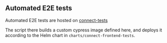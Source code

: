 ## Automated E2E tests

Automated E2E tests are hosted on [connect-tests](https://github.com/owkin/connect-tests)

The script there builds a custom cypress image defined here, and deploys it according
to the Helm chart in `charts/connect-frontend-tests`.
